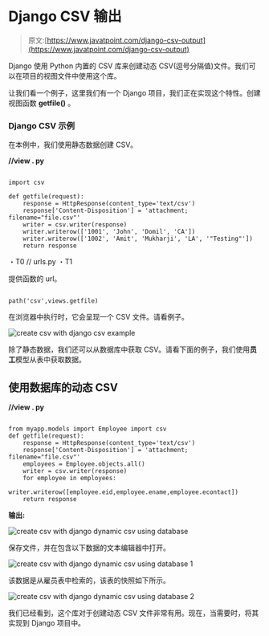# Django CSV 输出

> 原文:[https://www.javatpoint.com/django-csv-output](https://www.javatpoint.com/django-csv-output)

Django 使用 Python 内置的 CSV 库来创建动态 CSV(逗号分隔值)文件。我们可以在项目的视图文件中使用这个库。

让我们看一个例子，这里我们有一个 Django 项目，我们正在实现这个特性。创建视图函数 **getfile()** 。

### Django CSV 示例

在本例中，我们使用静态数据创建 CSV。

**//view . py**

```

import csv

def getfile(request):
    response = HttpResponse(content_type='text/csv')
    response['Content-Disposition'] = 'attachment; filename="file.csv"'
    writer = csv.writer(response)
    writer.writerow(['1001', 'John', 'Domil', 'CA'])
    writer.writerow(['1002', 'Amit', 'Mukharji', 'LA', '"Testing"'])
    return response

```

・T0️ // urls.py ・T1️

提供函数的 url。

```

path('csv',views.getfile)

```

在浏览器中执行时，它会呈现一个 CSV 文件。请看例子。

![create csv with django csv example](../Images/174b91ad59279d4073d051cea24bb471.png)

除了静态数据，我们还可以从数据库中获取 CSV。请看下面的例子，我们使用**员工**模型从表中获取数据。

## 使用数据库的动态 CSV

**//view . py**

```

from myapp.models import Employee import csv
def getfile(request):
    response = HttpResponse(content_type='text/csv')
    response['Content-Disposition'] = 'attachment; filename="file.csv"'
    employees = Employee.objects.all()
    writer = csv.writer(response)
    for employee in employees:
        writer.writerow([employee.eid,employee.ename,employee.econtact])
    return response

```

**输出:**

![create csv with django dynamic csv using database](../Images/a6ff846f8b5858093f50f3c2b79c6fda.png)

保存文件，并在包含以下数据的文本编辑器中打开。

![create csv with django dynamic csv using database 1](../Images/803e1380fad5465be610bbe33569c4bd.png)

该数据是从雇员表中检索的，该表的快照如下所示。

![create csv with django dynamic csv using database 2](../Images/66050b73436607cf6f3f311343f66d17.png)

我们已经看到，这个库对于创建动态 CSV 文件非常有用。现在，当需要时，将其实现到 Django 项目中。